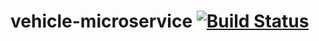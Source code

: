# vehicle-microservice [![Build Status](https://app.travis-ci.com/robricci/vehicle-microservice.svg?branch=master)](https://app.travis-ci.com/robricci/vehicle-microservice)
